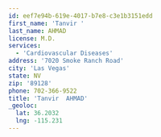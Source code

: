 ```yaml
---
id: eef7e94b-619e-4017-b7e8-c3e1b3151edd
first_name: 'Tanvir '
last_name: AHMAD
license: M.D.
services:
  - 'Cardiovascular Diseases'
address: '7020 Smoke Ranch Road'
city: 'Las Vegas'
state: NV
zip: '89128'
phone: 702-366-9522
title: 'Tanvir  AHMAD'
_geoloc:
  lat: 36.2032
  lng: -115.231
---
```


